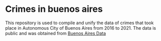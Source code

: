 # Crimes in buenos aires
This repository is used to compile and unify the data of crimes that took place in Autonomous City of Buenos Aires from 2016 to 2021.
The data is public and was obtained from [Buenos Aires Data](https://data.buenosaires.gob.ar/dataset/)
